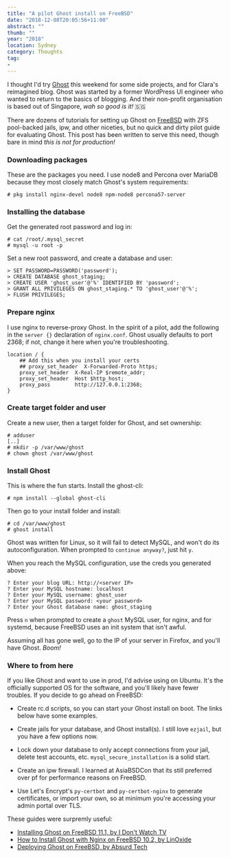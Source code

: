 ```yaml
---
title: "A pilot Ghost install on FreeBSD"
date: "2018-12-08T20:05:56+11:00"
abstract: ""
thumb: ""
year: "2018"
location: Sydney
category: Thoughts
tag:
- 
---
```

I thought I'd try [Ghost] this weekend for some side projects, and for Clara's reimagined blog. Ghost was started by a former WordPress UI engineer who wanted to return to the basics of blogging. And their non-profit organisation is based out of Singapore, *wah so good is it!* 🇸🇬

There are dozens of tutorials for setting up Ghost on [FreeBSD] with ZFS pool-backed jails, ipw, and other niceties, but no quick and dirty pilot guide for evaluating Ghost. This post has been written to serve this need, though bare in mind *this is not for production!* 


### Downloading packages

These are the packages you need. I use node8 and Percona over MariaDB because they most closely match Ghost's system requirements:

    # pkg install nginx-devel node8 npm-node8 percona57-server


### Installing the database

Get the generated root password and log in:

    # cat /root/.mysql_secret
    # mysql -u root -p

Set a new root password, and create a database and user:

    > SET PASSWORD=PASSWORD('password');
    > CREATE DATABASE ghost_staging;
    > CREATE USER 'ghost_user'@'%' IDENTIFIED BY 'password';
    > GRANT ALL PRIVILEGES ON ghost_staging.* TO 'ghost_user'@'%';  
    > FLUSH PRIVILEGES;


### Prepare nginx

I use nginx to reverse-proxy Ghost. In the spirit of a pilot, add the following in the `server {}` declaration of `nginx.conf`. Ghost usually defaults to port 2368; if not, change it here when you're troubleshooting.

    location / { 
        ## Add this when you install your certs
        ## proxy_set_header  X-Forwarded-Proto https;
        proxy_set_header  X-Real-IP $remote_addr;
        proxy_set_header  Host $http_host;
        proxy_pass        http://127.0.0.1:2368;
    }


### Create target folder and user

Create a new user, then a target folder for Ghost, and set ownership:

    # adduser
    [..]
    # mkdir -p /var/www/ghost
    # chown ghost /var/www/ghost


### Install Ghost

This is where the fun starts. Install the ghost-cli: 

    # npm install --global ghost-cli

Then go to your install folder and install:

    # cd /var/www/ghost
    # ghost install

Ghost was written for Linux, so it will fail to detect MySQL, and won't do its autoconfiguration. When prompted to `continue anyway?`, just hit `y`.

When you reach the MySQL configuration, use the creds you generated above:

    ? Enter your blog URL: http://<server IP>
    ? Enter your MySQL hostname: localhost
    ? Enter your MySQL username: ghost_user
    ? Enter your MySQL password: <your password>
    ? Enter your Ghost database name: ghost_staging

Press `n` when prompted to create a `ghost` MySQL user, for nginx, and for systemd, because FreeBSD uses an init system that isn't awful.

Assuming all has gone well, go to the IP of your server in Firefox, and you'll have Ghost. *Boom!*


### Where to from here

If you like Ghost and want to use in prod, I'd advise using on Ubuntu. It's the officially supported OS for the software, and you'll likely have fewer troubles. If you decide to go ahead on FreeBSD:

* Create rc.d scripts, so you can start your Ghost install on boot. The links below have some examples.

* Create jails for your database, and Ghost install(s). I still love `ezjail`, but you have a few options now.

* Lock down your database to only accept connections from your jail, delete test accounts, etc. `mysql_secure_installation` is a solid start.

* Create an ipw firewall. I learned at AsiaBSDCon that its still preferred over pf for performance reasons on FreeBSD.

* Use Let's Encrypt's `py-certbot` and `py-certbot-nginx` to generate certificates, or import your own, so at minimum you're accessing your admin portal over TLS.

These guides were surpremly useful:

* [Installing Ghost on FreeBSD 11.1, by I Don't Watch TV](https://idontwatch.tv/installing-ghost-on-freebsd-11-1/)
* [How to Install Ghost with Nginx on FreeBSD 10.2, by LinOxide](https://linoxide.com/linux-how-to/install-ghost-nginx-freebsd-10-2/)
* [Deploying Ghost on FreeBSD, by Absurd Tech](https://absurd.tech/ghost-on-freebsd/)

[py-certbot]: https://www.freshports.org/security/py-certbot/
[py-certbot-nginx]: https://www.freshports.org/security/py-certbot-nginx/
[Ghost]: https://ghost.org/
[FreeBSD]: https://www.freebsd.org/
